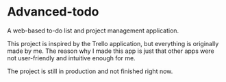 # Advanced-todo

A web-based to-do list and project management application.

This project is inspired by the Trello application, but everything is originally made by me.
The reason why I made this app is just that other apps were not user-friendly and intuitive enough for me.

The project is still in production and not finished right now. 
